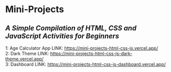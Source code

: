 # Mini-Projects
## _A Simple Compilation of HTML, CSS and JavaScript Activities for Beginners_
1: Age Calculator App LINK: https://mini-projects-html-css-js.vercel.app/ <br>
2: Dark Theme LINK: https://mini-projects-html-css-js-dark-theme.vercel.app/ <br>
3: Dashboard LINK: https://mini-projects-html-css-js-dashboard.vercel.app/ <br>
